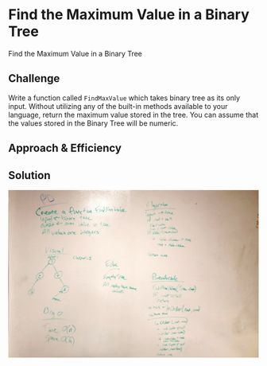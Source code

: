 # Find the Maximum Value in a Binary Tree
<!-- Short summary or background information -->
Find the Maximum Value in a Binary Tree

## Challenge
<!-- Description of the challenge -->
Write a function called `FindMaxValue` which takes binary tree as its only input. Without utilizing any of the built-in methods available to your language, return the maximum value stored in the tree. You can assume that the values stored in the Binary Tree will be numeric.

## Approach & Efficiency
<!-- What approach did you take? Why? What is the Big O space/time for this approach? -->

## Solution
<!-- Embedded whiteboard image -->
![Find Max Binary Tree](../../assets/FindMaxBinaryTree.jpeg)